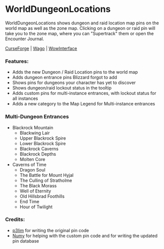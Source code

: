 # WorldDungeonLocations

WorldDungeonLocations shows dungeon and raid location map pins on the world map as well as the zone map. Clicking on a dungeon or raid pin will take you to the zone map, where you can "Supertrack" them or open the Encounter Journal.

[CurseForge](https://www.curseforge.com/wow/addons/worlddungeonlocations) | [Wago](https://addons.wago.io/addons/worlddungeonlocations) | [WowInterface](https://www.wowinterface.com/downloads/info26785-WorldDungeonLocations.html)

### Features:
- Adds the new Dungeon / Raid Location pins to the world map
- Adds dungeon entrance pins Blizzard forgot to add
- Shows pins for dungeons your character has yet to discover
- Shows dungeon/raid lockout status in the tooltip
- Adds custom pins for multi-instance entrances, with lockout status for all instances
- Adds a new category to the Map Legend for Multi-instance entrances

### Multi-Dungeon Entrances
- Blackrock Mountain
    - Blackwing Lair
    - Upper Blackrock Spire
    - Lower Blackrock Spire
    - Blackrock Caverns
    - Blackrock Depths
    - Molten Core
- Caverns of Time 
    - Dragon Soul
    - The Battle for Mount Hyjal
    - The Culling of Stratholme
    - The Black Morass
    - Well of Eternity
    - Old Hillsbrad Foothills
    - End Time
    - Hour of Twilight

### Credits:
- [p3lim](https://github.com/p3lim-wow/) for writing the original pin code
- [Numy](https://github.com/NumyAddon/) for helping with the custom pin code and for writing the updated pin database
